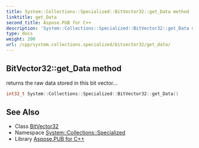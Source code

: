 ```yaml
---
title: System::Collections::Specialized::BitVector32::get_Data method
linktitle: get_Data
second_title: Aspose.PUB for C++
description: 'System::Collections::Specialized::BitVector32::get_Data method. returns the raw data stored in this bit vector in C++.'
type: docs
weight: 200
url: /cpp/system.collections.specialized/bitvector32/get_data/
---
```

## BitVector32::get_Data method


returns the raw data stored in this bit vector...

```cpp
int32_t System::Collections::Specialized::BitVector32::get_Data()
```

## See Also

* Class [BitVector32](../)
* Namespace [System::Collections::Specialized](../../)
* Library [Aspose.PUB for C++](../../../)
